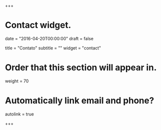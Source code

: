 +++
# Contact widget.

date = "2016-04-20T00:00:00"
draft = false

title = "Contato"
subtitle = ""
widget = "contact"

# Order that this section will appear in.
weight = 70

# Automatically link email and phone?
autolink = true

+++
